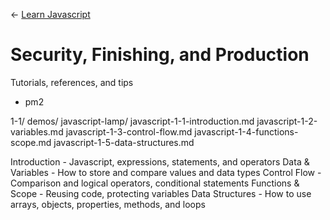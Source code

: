 ← [Learn Javascript](README.md)

# Security, Finishing, and Production

Tutorials, references, and tips


- pm2








1-1/
    demos/
        javascript-lamp/
    javascript-1-1-introduction.md
    javascript-1-2-variables.md
    javascript-1-3-control-flow.md
    javascript-1-4-functions-scope.md
    javascript-1-5-data-structures.md




Introduction - Javascript, expressions, statements, and operators
Data & Variables - How to store and compare values and data types
Control Flow - Comparison and logical operators, conditional statements
Functions & Scope - Reusing code, protecting variables
Data Structures - How to use arrays, objects, properties, methods, and loops
